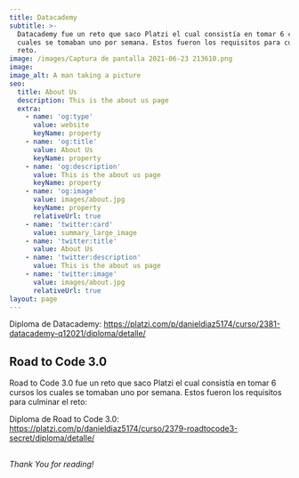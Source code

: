 ```yaml
---
title: Datacademy
subtitle: >-
  Datacademy fue un reto que saco Platzi el cual consistía en tomar 6 cursos los
  cuales se tomaban uno por semana. Estos fueron los requisitos para culminar el
  reto.
image: /images/Captura de pantalla 2021-06-23 213610.png
image: 
image_alt: A man taking a picture
seo:
  title: About Us
  description: This is the about us page
  extra:
    - name: 'og:type'
      value: website
      keyName: property
    - name: 'og:title'
      value: About Us
      keyName: property
    - name: 'og:description'
      value: This is the about us page
      keyName: property
    - name: 'og:image'
      value: images/about.jpg
      keyName: property
      relativeUrl: true
    - name: 'twitter:card'
      value: summary_large_image
    - name: 'twitter:title'
      value: About Us
    - name: 'twitter:description'
      value: This is the about us page
    - name: 'twitter:image'
      value: images/about.jpg
      relativeUrl: true
layout: page
---
```

Diploma de Datacademy: https://platzi.com/p/danieldiaz5174/curso/2381-datacademy-q12021/diploma/detalle/

## Road to Code 3.0
Road to Code 3.0 fue un reto que saco Platzi el cual consistía en tomar 6 cursos los cuales se tomaban uno por semana. Estos fueron los requisitos para culminar el reto:


Diploma de Road to Code 3.0: https://platzi.com/p/danieldiaz5174/curso/2379-roadtocode3-secret/diploma/detalle/

## 




*Thank You for reading!*
